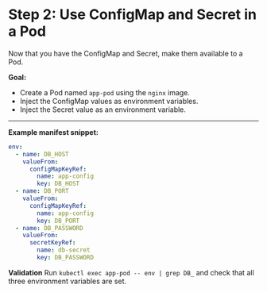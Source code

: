 # Step 2: Use ConfigMap and Secret in a Pod

Now that you have the ConfigMap and Secret, make them available to a Pod.

**Goal:**
- Create a Pod named `app-pod` using the `nginx` image.
- Inject the ConfigMap values as environment variables.
- Inject the Secret value as an environment variable.

---

**Example manifest snippet:**
```yaml
env:
  - name: DB_HOST
    valueFrom:
      configMapKeyRef:
        name: app-config
        key: DB_HOST
  - name: DB_PORT
    valueFrom:
      configMapKeyRef:
        name: app-config
        key: DB_PORT
  - name: DB_PASSWORD
    valueFrom:
      secretKeyRef:
        name: db-secret
        key: DB_PASSWORD
```

**Validation**
Run `kubectl exec app-pod -- env | grep DB_` and check that all three environment variables are set.